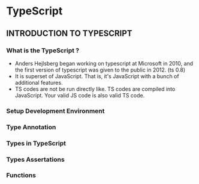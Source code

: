 # TypeScript

## INTRODUCTION TO TYPESCRIPT

### What is the TypeScript ?

- Anders Hejlsberg began working on typescript at Microsoft in 2010, and the first version of typescript was given to the public in 2012. (ts 0.8)
- It is superset of JavaScript. That is, it's JavaScript with a bunch of additional features.
- TS codes are not be run directly like. TS codes are compiled into JavaScript. Your valid JS code is also valid TS code.


### Setup Development Environment


### Type Annotation


### Types in TypeScript


### Types Assertations


### Functions